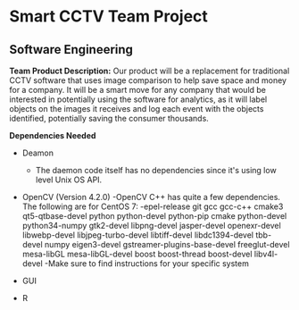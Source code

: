 # Smart CCTV Team Project

## Software Engineering

**Team Product Description:** Our product will be a replacement for traditional CCTV software that uses image comparison to help save space and money for a company. It will be a smart move for any company that would be interested in potentially using the software for analytics, as it will label objects on the images it receives and log each event with the objects identified, potentially saving the consumer thousands. 

**Dependencies Needed**
  - Deamon
    - The daemon code itself has no dependencies since it's using low level Unix OS API.
    
  - OpenCV (Version 4.2.0)
    -OpenCV C++ has quite a few dependencies. The following are for CentOS 7:
    -epel-release git gcc gcc-c++ cmake3 qt5-qtbase-devel python python-devel python-pip cmake python-devel python34-numpy gtk2-devel
    libpng-devel jasper-devel openexr-devel libwebp-devel libjpeg-turbo-devel libtiff-devel libdc1394-devel tbb-devel numpy eigen3-devel
    gstreamer-plugins-base-devel freeglut-devel mesa-libGL mesa-libGL-devel boost boost-thread boost-devel libv4l-devel
    -Make sure to find instructions for your specific system
    
  - GUI
  
  - R
 
